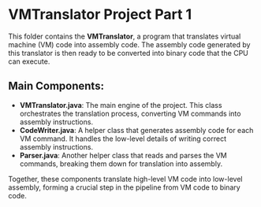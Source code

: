 # VMTranslator Project Part 1

This folder contains the **VMTranslator**, a program that translates virtual machine (VM) code into assembly code. The assembly code generated by this translator is then ready to be converted into binary code that the CPU can execute.

## Main Components:

- **VMTranslator.java**: The main engine of the project. This class orchestrates the translation process, converting VM commands into assembly instructions.
- **CodeWriter.java**: A helper class that generates assembly code for each VM command. It handles the low-level details of writing correct assembly instructions.
- **Parser.java**: Another helper class that reads and parses the VM commands, breaking them down for translation into assembly.

Together, these components translate high-level VM code into low-level assembly, forming a crucial step in the pipeline from VM code to binary code.
